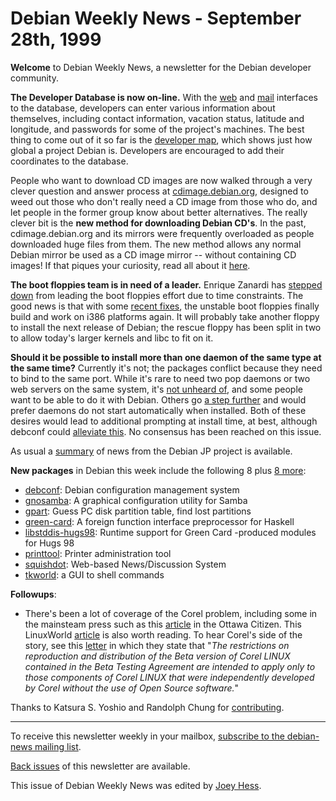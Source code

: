 
Debian Weekly News - September 28th, 1999
=========================================



**Welcome** to Debian Weekly News, a newsletter for the Debian developer
community.





**The Developer Database is now on-line.** With the
[web](https://db.debian.org/) and [mail](https://www.debian.org/News/weekly/1999/37/mail#mail1)
interfaces to the database, developers can enter various information about
themselves, including contact information, vacation status, latitude and
longitude, and passwords for some of the project's machines. The best thing
to come out of it so far is the
[developer map](https://www.debian.org/devel/developers.loc),
which shows just how global a project Debian is. Developers are encouraged
to add their coordinates to the database.




People who want to download CD images are now walked through a very clever
question and answer process at
[cdimage.debian.org](https://cdimage.debian.org/), designed to
weed out those who don't really need a CD image from those who do, and let
people in the former group know about better alternatives. The really clever
bit is the **new method for downloading Debian CD's**. In the past,
cdimage.debian.org and its mirrors were frequently overloaded as people
downloaded huge files from them. The new method allows any normal Debian
mirror be used as a CD image mirror -- without containing CD images! If that
piques your curiosity, read all about it
[here](http://panic.et.tudelft.nl/~costar/pseudo-image-kit/README).




**The boot floppies team is in need of a leader.** Enrique Zanardi
has [stepped
down](https://lists.debian.org/debian-boot-9909/msg00200.html) from leading the boot floppies effort due to time constraints. The good
news is that with some
[recent
fixes](https://lists.debian.org/debian-boot-9909/msg00216.html), the unstable boot floppies finally build and work on i386 platforms
again. It will probably take another floppy to install the next release of
Debian; the rescue floppy has been split in two to allow today's larger kernels
and libc to fit on it.




**Should it be possible to install more than one daemon of the same type at
the same time?** Currently it's not; the packages conflict because they need
to bind to the same port. While it's rare to need two pop daemons or two web
servers on the same system, it's
[not
unheard of](https://lists.debian.org/debian-devel-9909/msg01912.html), and some people want to be able to do it with Debian. Others
go [a step
further](https://lists.debian.org/debian-devel-9909/msg01967.html) and would prefer daemons do not start automatically when installed.
Both of these desires would lead to additional prompting at install time, at
best, although debconf could
[alleviate
this](https://lists.debian.org/debian-devel-9909/msg01980.html). No consensus has been reached on this issue.




As usual a
[summary](http://www2.osk.3web.ne.jp/~shishamo/debian/trans/djwn/wn092799.html) of news from the Debian JP project is available.




**New packages** in Debian this week include the following 8 plus [8 more](http://master.debian.org/~tausq/newpkgs-19990927.html):



* [debconf](https://packages.debian.org/unstable/admin/debconf):
Debian configuration management system
* [gnosamba](https://packages.debian.org/unstable/admin/gnosamba):
A graphical configuration utility for Samba
* [gpart](https://packages.debian.org/unstable/admin/gpart):
Guess PC disk partition table, find lost partitions
* [green-card](https://packages.debian.org/unstable/devel/green-card):
A foreign function interface preprocessor for Haskell
* [libstddis-hugs98](https://www.debian.org/Packages/unstable/libs/libstddis-hugs98.html): Runtime support for Green Card -produced modules for
Hugs 98
* [printtool](https://packages.debian.org/unstable/admin/printtool):
Printer administration tool
* [squishdot](https://packages.debian.org/unstable/web/squishdot):
Web-based News/Discussion System
* [tkworld](https://packages.debian.org/unstable/x11/tkworld): a GUI
to shell commands



**Followups**:



* There's been a lot of coverage of the Corel problem, including some in
the mainsteam press such as this
[article](http://www.ottawacitizen.com/business/990922/2891977.html)
in the Ottawa Citizen. This LinuxWorld
[article](http://www.linuxworld.com/linuxworld/lw-1999-09/lw-09-corelbeta.html) is also worth reading.
To hear Corel's side of the story, see this
[letter](http://linuxtoday.com/stories/10357.html)
in which they state that
"*The restrictions on reproduction and distribution of the Beta version of
Corel LINUX contained in the Beta Testing Agreement are intended to apply only
to those components of Corel LINUX that were independently developed by Corel
without the use of Open Source software.*"



Thanks to Katsura S. Yoshio and Randolph Chung for
[contributing](https://www.debian.org/News/weekly/contributing).





---



 To receive this newsletter weekly in your mailbox, [subscribe to the debian-news mailing list](https://lists.debian.org/debian-news/).



[Back issues](https://www.debian.org/News/weekly/) of this newsletter are available.



This issue of Debian Weekly News was edited by [Joey Hess](mailto:dwn@debian.org).




